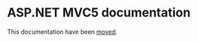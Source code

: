 ASP.NET MVC5 documentation
==========================

This documentation have been [moved](../../aspnet-mvc5).
